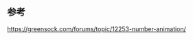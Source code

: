 ## 参考

<a href="https://greensock.com/forums/topic/12253-number-animation/" target="_blank">https://greensock.com/forums/topic/12253-number-animation/</a>

